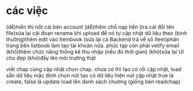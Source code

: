 # các việc
(dễ)hiển thị nốt cái bên account 
(dễ)thêm chỗ nạp tiền
(tra cái đổi tên file)sửa lại cái đoạn rename khi upload để nó tự cập nhật dữ liệu theo
(bình thường)thêm edit vào Itembook
(sửa lại cả Backend trả về số Item)phân trang bên listbook
làm tạo tài khoản nữa. phức tạp còn phải vetify email
(khó)thêm chức năng thống kê thu nhập (nếu đủ thời gian)
(khó)sửa lại UI cho đẹp
(khó)đẩy lên môi trường thật 




viết chap cùng cập nhật
chọn chap. chưa có thì tạo
có rồi cập nhật, load sẵn dữ liệu
mặc định chọn nút tạo
có dữ liệu hiện nút cập nhật
true là create, false là update
load lên danh sách chương (giống bên readchap)
